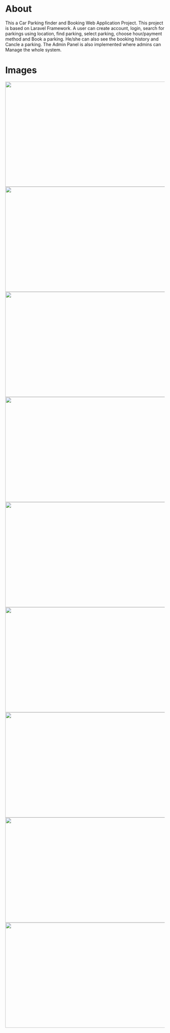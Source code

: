 # About 
This a Car Parking finder and Booking Web Application Project. This project is based on Laravel Framework. A user can create account, login, search for parkings using location, find parking, select parking, choose hour/payment method and Book a parking. He/she can also see the booking history and Cancle a parking. The Admin Panel is also implemented where admins can Manage the whole system. 


# Images

<img src="https://freeimage.host/i/J0vYKUx
" width="700" height="332">
<img src="https://freeimage.host/i/J0vYJVe
" width="700" height="332">
<img src="https://freeimage.host/i/J0vYdiu
" width="700" height="332">
<img src="https://freeimage.host/i/J0vYFlj
" width="700" height="332">
<img src="https://freeimage.host/i/J0vY3Kb
" width="700" height="332">
<img src="https://freeimage.host/i/J0vYqHQ
" width="700" height="332">
<img src="https://freeimage.host/i/J0vYBRV
" width="700" height="332">
<img src="https://freeimage.host/i/J0vYCOB
" width="700" height="332">
<img src="https://freeimage.host/i/J0vYnDP
" width="700" height="332">





